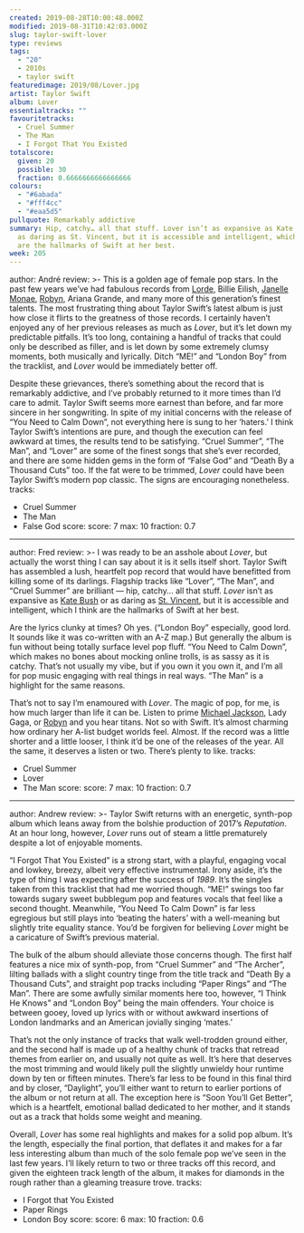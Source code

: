 ```yaml
---
created: 2019-08-28T10:00:48.000Z
modified: 2019-08-31T10:42:03.000Z
slug: taylor-swift-lover
type: reviews
tags:
  - "20"
  - 2010s
  - taylor swift
featuredimage: 2019/08/Lover.jpg
artist: Taylor Swift
album: Lover
essentialtracks: ""
favouritetracks:
  - Cruel Summer
  - The Man
  - I Forgot That You Existed
totalscore:
  given: 20
  possible: 30
  fraction: 0.6666666666666666
colours:
  - "#6abada"
  - "#fff4cc"
  - "#eaa5d5"
pullquote: Remarkably addictive
summary: Hip, catchy… all that stuff. Lover isn’t as expansive as Kate Bush or
  as daring as St. Vincent, but it is accessible and intelligent, which I think
  are the hallmarks of Swift at her best.
week: 205
---
```

author: André
review: >-
  This is a golden age of female pop stars. In the past few years we’ve had
  fabulous records from
  [Lorde](<https://audioxide.com/listeningparties/lorde-melodrama/>), Billie
  Eilish, [Janelle
  Monae](<https://audioxide.com/reviews/janelle-monae-dirty-computer/>),
  [Robyn](<https://audioxide.com/reviews/robyn-honey/>), Ariana Grande, and many
  more of this generation’s finest talents. The most frustrating thing about
  Taylor Swift’s latest album is just how close it flirts to the greatness of
  those records. I certainly haven’t enjoyed any of her previous releases as
  much as *Lover*, but it’s let down my predictable pitfalls. It’s too long,
  containing a handful of tracks that could only be described as filler, and is
  let down by some extremely clumsy moments, both musically and lyrically. Ditch
  “ME!” and “London Boy” from the tracklist, and *Lover* would be immediately
  better off.


  Despite these grievances, there’s something about the record that is remarkably addictive, and I’ve probably returned to it more times than I’d care to admit. Taylor Swift seems more earnest than before, and far more sincere in her songwriting. In spite of my initial concerns with the release of “You Need to Calm Down”, not everything here is sung to her ‘haters.’ I think Taylor Swift’s intentions are pure, and though the execution can feel awkward at times, the results tend to be satisfying. “Cruel Summer”, “The Man”, and “Lover” are some of the finest songs that she’s ever recorded, and there are some hidden gems in the form of “False God” and “Death By a Thousand Cuts” too. If the fat were to be trimmed, *Lover* could have been Taylor Swift’s modern pop classic. The signs are encouraging nonetheless.
tracks:
  - Cruel Summer
  - ­­The Man
  - ­­False God
score:
  score: 7
  max: 10
  fraction: 0.7
---
author: Fred
review: >-
  I was ready to be an asshole about *Lover*, but actually the worst thing I can
  say about it is it sells itself short. Taylor Swift has assembled a lush,
  heartfelt pop record that would have benefitted from killing some of its
  darlings. Flagship tracks like “Lover”, “The Man”, and “Cruel Summer” are
  brilliant — hip, catchy… all that stuff. *Lover* isn’t as expansive as [Kate
  Bush](<https://audioxide.com/reviews/kate-bush-hounds-of-love/>) or as daring
  as [St. Vincent](<https://audioxide.com/reviews/st-vincent-masseduction/>),
  but it is accessible and intelligent, which I think are the hallmarks of Swift
  at her best.

  Are the lyrics clunky at times? Oh yes. (“London Boy” especially, good lord. It sounds like it was co-written with an A-Z map.) But generally the album is fun without being totally surface level pop fluff. “You Need to Calm Down”, which makes no bones about mocking online trolls, is as sassy as it is catchy. That’s not usually my vibe, but if you own it you own it, and I’m all for pop music engaging with real things in real ways. “The Man” is a highlight for the same reasons.

  That’s not to say I’m enamoured with *Lover*. The magic of pop, for me, is how much larger than life it can be. Listen to prime [Michael Jackson](<https://audioxide.com/reviews/michael-jackson-bad/>), Lady Gaga, or [Robyn](<https://audioxide.com/reviews/robyn-honey/>) and you hear titans. Not so with Swift. It’s almost charming how ordinary her A-list budget worlds feel. Almost. If the record was a little shorter and a little looser, I think it’d be one of the releases of the year. All the same, it deserves a listen or two. There’s plenty to like.
tracks:
  - Cruel Summer
  - ­­Lover
  - ­­The Man
score:
  score: 7
  max: 10
  fraction: 0.7
---
author: Andrew
review: >-
  Taylor Swift returns with an energetic, synth-pop album which leans away from
  the bolshie production of 2017’s *Reputation*. At an hour long, however,
  *Lover* runs out of steam a little prematurely despite a lot of enjoyable
  moments.


  “I Forgot That You Existed” is a strong start, with a playful, engaging vocal and lowkey, breezy, albeit very effective instrumental. Irony aside, it’s the type of thing I was expecting after the success of *1989*. It’s the singles taken from this tracklist that had me worried though. “ME!” swings too far towards sugary sweet bubblegum pop and features vocals that feel like a second thought. Meanwhile, “You Need To Calm Down” is far less egregious but still plays into ‘beating the haters’ with a well-meaning but slightly trite equality stance. You’d be forgiven for believing *Lover* might be a caricature of Swift’s previous material.


  The bulk of the album should alleviate those concerns though. The first half features a nice mix of synth-pop, from “Cruel Summer” and “The Archer”, lilting ballads with a slight country tinge from the title track and “Death By a Thousand Cuts”, and straight pop tracks including “Paper Rings” and “The Man”. There are some awfully similar moments here too, however, “I Think He Knows” and “London Boy” being the main offenders. Your choice is between gooey, loved up lyrics with or without awkward insertions of London landmarks and an American jovially singing ‘mates.’


  That’s not the only instance of tracks that walk well-trodden ground either, and the second half is made up of a healthy chunk of tracks that retread themes from earlier on, and usually not quite as well. It’s here that deserves the most trimming and would likely pull the slightly unwieldy hour runtime down by ten or fifteen minutes. There’s far less to be found in this final third and by closer, “Daylight”, you’ll either want to return to earlier portions of the album or not return at all. The exception here is “Soon You’ll Get Better”, which is a heartfelt, emotional ballad dedicated to her mother, and it stands out as a track that holds some weight and meaning.


  Overall, *Lover* has some real highlights and makes for a solid pop album. It’s the length, especially the final portion, that deflates it and makes for a far less interesting album than much of the solo female pop we’ve seen in the last few years. I’ll likely return to two or three tracks off this record, and given the eighteen track length of the album, it makes for diamonds in the rough rather than a gleaming treasure trove.
tracks:
  - I Forgot that You Existed
  - ­­Paper Rings
  - ­­London Boy
score:
  score: 6
  max: 10
  fraction: 0.6
